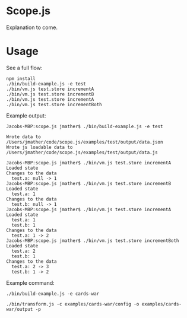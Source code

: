 # Scope.js

Explanation to come.

# Usage

See a full flow:

    npm install
    ./bin/build-example.js -e test
    ./bin/vm.js test.store incrementA
    ./bin/vm.js test.store incrementB
    ./bin/vm.js test.store incrementA
    ./bin/vm.js test.store incrementBoth

Example output:

    Jacobs-MBP:scope.js jmather$ ./bin/build-example.js -e test

    Wrote data to /Users/jmather/code/scope.js/examples/test/output/data.json
    Wrote js loadable data to /Users/jmather/code/scope.js/examples/test/output/data.js

    Jacobs-MBP:scope.js jmather$ ./bin/vm.js test.store incrementA
    Loaded state
    Changes to the data
      test.a: null -> 1
    Jacobs-MBP:scope.js jmather$ ./bin/vm.js test.store incrementB
    Loaded state
      test.a: 1
    Changes to the data
      test.b: null -> 1
    Jacobs-MBP:scope.js jmather$ ./bin/vm.js test.store incrementA
    Loaded state
      test.a: 1
      test.b: 1
    Changes to the data
      test.a: 1 -> 2
    Jacobs-MBP:scope.js jmather$ ./bin/vm.js test.store incrementBoth
    Loaded state
      test.a: 2
      test.b: 1
    Changes to the data
      test.a: 2 -> 3
      test.b: 1 -> 2


Example command:

    ./bin/build-example.js -e cards-war

    ./bin/transform.js -c examples/cards-war/config -o examples/cards-war/output -p
